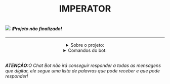 <h1 text align='center'>IMPERATOR</h1></Br>
<img src='https://www.digiseller.ru/preview/512457/p1_2592147_98896790.gif'>
<b><i>❗Projeto não finalizado!</i></b>
<hr>
<details>
  <summary text align='center'>Sobre o projeto:</summary></br>
  <li> Bot possui biblioteca própria para interação e ações determinadas pelo usuário!
  <li> Possui ações tais como: Interagir com usuário, fazer pesquisa no Google, Nome do criador do bot e GitHub do bot 
  <li> Consegue jogar Jokenpô com o usuário
</details>

<details>
  <summary text align='center'>Comandos do bot:</summary></br>
  
  <li> start     -> Inicia o Chat Bot
  <li> criador   -> Nome do criador
  <li> github    -> Github do projeto
  <li> bye       -> Fecha o Chat Bot 
  <li> interação -> Ativa o modo interação do chat bot
  <li> search    -> Realiza pesquisa no google
</details></br>

<b><i>ATENÇÃO:</b>O Chat Bot não irá conseguir responder a todas as mensagens que digitar, ele segue uma lista de palavras que pode receber e que pode responder!</i>
